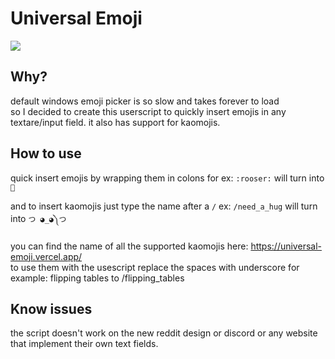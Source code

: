 # Universal Emoji

![](https://i.imgur.com/1tf2XRs.gif)

## Why?

default windows emoji picker is so slow and takes forever to load  
so I decided to create this userscript to quickly insert emojis in any textare/input field.
it also has support for kaomojis.


## How to use

quick insert emojis by wrapping them in colons for ex: `:rooser:` will turn into `🐓`

and to insert kaomojis just type the name after a `/` ex: `/need_a_hug` will turn into `つ ◕_◕༽つ`

you can find the name of all the supported kaomojis here: https://universal-emoji.vercel.app/  
to use them with the usescript replace the spaces with underscore for example: flipping tables to /flipping_tables 

## Know issues

the script doesn't work on the new reddit design or discord or any website that implement their own text fields.
